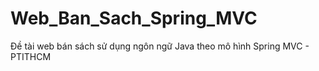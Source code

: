 # Web_Ban_Sach_Spring_MVC
Đề tài web bán sách sử dụng ngôn ngữ Java theo mô hình Spring MVC - PTITHCM
